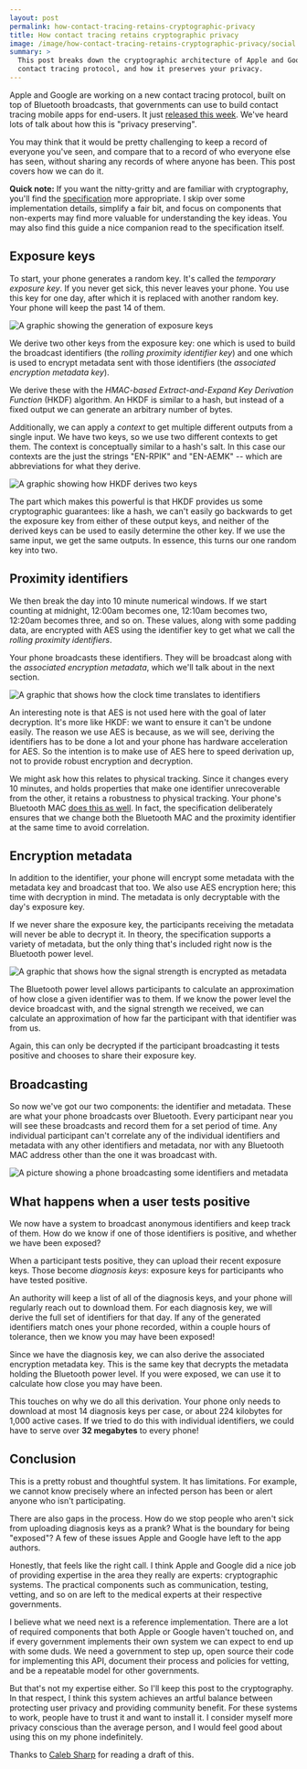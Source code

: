 ```yaml
---
layout: post
permalink: how-contact-tracing-retains-cryptographic-privacy
title: How contact tracing retains cryptographic privacy
image: /image/how-contact-tracing-retains-cryptographic-privacy/social.png
summary: >
  This post breaks down the cryptographic architecture of Apple and Google's new
  contact tracing protocol, and how it preserves your privacy.
---
```


Apple and Google are working on a new contact tracing protocol, built on top of
Bluetooth broadcasts, that governments can use to build contact tracing mobile
apps for end-users. It just [released this week]. We've heard lots of talk
about how this is "privacy preserving".

You may think that it would be pretty challenging to keep a record of everyone
you've seen, and compare that to a record of who everyone else has seen,
without sharing any records of where anyone has been. This post covers how we
can do it.

<!-- Content Breaker -->

**Quick note:** If you want the nitty-gritty and are familiar with
cryptography, you'll find the [specification] more appropriate. I skip over
some implementation details, simplify a fair bit, and focus on components that
non-experts may find more valuable for understanding the key ideas. You may
also find this guide a nice companion read to the specification itself.

## Exposure keys

To start, your phone generates a random key. It's called the *temporary
exposure key*. If you never get sick, this never leaves your phone. You use
this key for one day, after which it is replaced with another random key. Your
phone will keep the past 14 of them.

![A graphic showing the generation of exposure
keys](image/how-contact-tracing-retains-cryptographic-privacy/exposure_keys.svg)

We derive two other keys from the exposure key: one which is used to build the
broadcast identifiers (the *rolling proximity identifier key*) and one which is
used to encrypt metadata sent with those identifiers (the *associated
encryption metadata key*).

We derive these with the *HMAC-based Extract-and-Expand Key Derivation
Function* (HKDF) algorithm. An HKDF is similar to a hash, but instead of a
fixed output we can generate an arbitrary number of bytes.

Additionally, we can apply a *context* to get multiple different outputs from a
single input. We have two keys, so we use two different contexts to get them.
The context is conceptually similar to a hash's salt. In this case our contexts
are the just the strings "EN-RPIK" and "EN-AEMK" -- which are abbreviations for
what they derive. 

![A graphic showing how HKDF derives two
keys](image/how-contact-tracing-retains-cryptographic-privacy/hkdf.svg)

The part which makes this powerful is that HKDF provides us some cryptographic
guarantees: like a hash, we can't easily go backwards to get the exposure key
from either of these output keys, and neither of the derived keys can be used
to easily determine the other key. If we use the same input, we get the same
outputs. In essence, this turns our one random key into two. 

## Proximity identifiers

We then break the day into 10 minute numerical windows. If we start counting at
midnight, 12:00am becomes one, 12:10am becomes two, 12:20am becomes three, and
so on. These values, along with some padding data, are encrypted with AES using
the identifier key to get what we call the *rolling proximity identifiers*.

Your phone broadcasts these identifiers. They will be broadcast along with the
*associated encryption metadata*, which we'll talk about in the next section.

![A graphic that shows how the clock time translates to
identifiers](image/how-contact-tracing-retains-cryptographic-privacy/identifiers.svg)

An interesting note is that AES is not used here with the goal of later
decryption. It's more like HKDF: we want to ensure it can't be undone easily.
The reason we use AES is because, as we will see, deriving the identifiers has
to be done a lot and your phone has hardware acceleration for AES. So the
intention is to make use of AES here to speed derivation up, not to provide
robust encryption and decryption.

We might ask how this relates to physical tracking. Since it changes every 10
minutes, and holds properties that make one identifier unrecoverable from the
other, it retains a robustness to physical tracking. Your phone's Bluetooth MAC
[does this as well]. In fact, the specification deliberately ensures that we
change both the Bluetooth MAC and the proximity identifier at the same time to
avoid correlation. 

## Encryption metadata

In addition to the identifier, your phone will encrypt some metadata with the
metadata key and broadcast that too. We also use AES encryption here; this time
with decryption in mind. The metadata is only decryptable with the day's
exposure key.

If we never share the exposure key, the participants receiving the metadata
will never be able to decrypt it. In theory, the specification supports a
variety of metadata, but the only thing that's included right now is the
Bluetooth power level.

![A graphic that shows how the signal strength is encrypted as
metadata](image/how-contact-tracing-retains-cryptographic-privacy/metadata.svg)

The Bluetooth power level allows participants to calculate an approximation of
how close a given identifier was to them. If we know the power level the device
broadcast with, and the signal strength we received, we can calculate an
approximation of how far the participant with that identifier was from us.

Again, this can only be decrypted if the participant broadcasting it tests
positive and chooses to share their exposure key.

## Broadcasting

So now we've got our two components: the identifier and metadata. These are
what your phone broadcasts over Bluetooth. Every participant near you will see
these broadcasts and record them for a set period of time. Any individual
participant can't correlate any of the individual identifiers and metadata with
any other identifiers and metadata, nor with any Bluetooth MAC address other
than the one it was broadcast with.

![A picture showing a phone broadcasting some identifiers and
metadata](image/how-contact-tracing-retains-cryptographic-privacy/broadcast.svg)

## What happens when a user tests positive

We now have a system to broadcast anonymous identifiers and keep track of them.
How do we know if one of those identifiers is positive, and whether we have
been exposed?

When a participant tests positive, they can upload their recent exposure keys.
Those become *diagnosis keys*: exposure keys for participants who have tested
positive.

An authority will keep a list of all of the diagnosis keys, and your phone will
regularly reach out to download them. For each diagnosis key, we will derive
the full set of identifiers for that day. If any of the generated identifiers
match ones your phone recorded, within a couple hours of tolerance, then we
know you may have been exposed!

Since we have the diagnosis key, we can also derive the associated encryption
metadata key. This is the same key that decrypts the metadata holding the
Bluetooth power level. If you were exposed, we can use it to calculate how
close you may have been.

This touches on why we do all this derivation. Your phone only needs to
download at most 14 diagnosis keys per case, or about 224 kilobytes for 1,000
active cases. If we tried to do this with individual identifiers, we could have
to serve over **32 megabytes** to every phone!

## Conclusion

This is a pretty robust and thoughtful system. It has limitations. For example,
we cannot know precisely where an infected person has been or alert anyone who
isn't participating. 

There are also gaps in the process. How do we stop people who aren't sick from
uploading diagnosis keys as a prank? What is the boundary for being "exposed"?
A few of these issues Apple and Google have left to the app authors. 

Honestly, that feels like the right call. I think Apple and Google did a nice
job of providing expertise in the area they really are experts: cryptographic
systems. The practical components such as communication, testing, vetting, and
so on are left to the medical experts at their respective governments.

I believe what we need next is a reference implementation. There are a lot of
required components that both Apple or Google haven't touched on, and if every
government implements their own system we can expect to end up with some duds.
We need a government to step up, open source their code for implementing this
API, document their process and policies for vetting, and be a repeatable model
for other governments.

But that's not my expertise either. So I'll keep this post to the cryptography.
In that respect, I think this system achieves an artful balance between
protecting user privacy and providing community benefit. For these systems to
work, people have to trust it and want to install it. I consider myself more
privacy conscious than the average person, and I would feel good about using
this on my phone indefinitely.

Thanks to [Caleb Sharp] for reading a draft of this.

[specification]: https://www.apple.com/covid19/contacttracing
[does this as well]: https://www.bluetooth.com/blog/bluetooth-technology-protecting-your-privacy/
[released this week]: https://www.nbcnews.com/tech/tech-news/apple-s-ios-update-here-it-includes-coronavirus-contact-tracing-n1212016
[Caleb Sharp]: https://github.com/calebissharp
